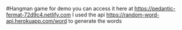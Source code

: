 #Hangman game
for demo you can access it here at  https://pedantic-fermat-72d9c4.netlify.com
I used the api https://random-word-api.herokuapp.com/word to generate the words
